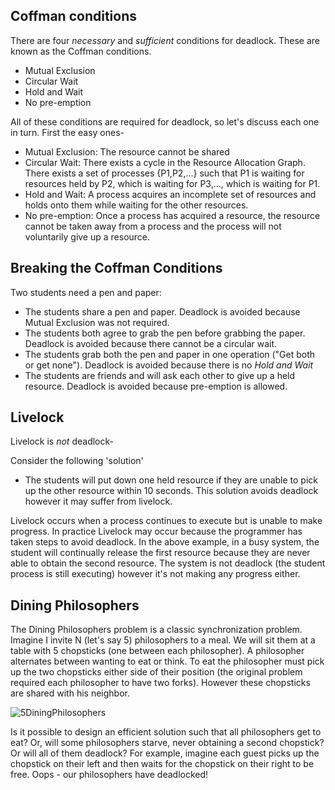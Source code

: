 ## Coffman conditions
There are four _necessary_ and _sufficient_ conditions for deadlock. These are known as the Coffman conditions.

* Mutual Exclusion
* Circular Wait
* Hold and Wait
* No pre-emption

All of these conditions are required for deadlock, so let's discuss each one in turn. First the easy ones-
* Mutual Exclusion: The resource cannot be shared
* Circular Wait: There exists a cycle in the Resource Allocation Graph. There exists a set of processes {P1,P2,...} such that P1 is waiting for resources held by P2, which is waiting for P3,..., which is waiting for P1.
* Hold and Wait: A process acquires an incomplete set of resources and holds onto them while waiting for the other resources.
* No pre-emption: Once a process has acquired a resource, the resource cannot be taken away from a process and the process will not voluntarily give up a resource.

## Breaking the Coffman Conditions

Two students need a pen and paper:
* The students share a pen and paper. Deadlock is avoided because Mutual Exclusion was not required.
* The students both agree to grab the pen before grabbing the paper. Deadlock is avoided because there cannot be a circular wait.
* The students grab both the pen and paper in one operation ("Get both or get none"). Deadlock is avoided because there is no _Hold and Wait_
* The students are friends and will ask each other to give up a held resource. Deadlock is avoided because pre-emption is allowed.


## Livelock
Livelock is _not_ deadlock-

Consider the following 'solution'
* The students will put down one held resource if they are unable to pick up the other resource within 10 seconds. This solution avoids deadlock however it may suffer from livelock.

Livelock occurs when a process continues to execute but is unable to make progress.
In practice Livelock may occur because the programmer has taken steps to avoid deadlock. In the above example, in a busy system, the student will continually release the first resource because they are never able to obtain the second resource. The system is not deadlock (the student process is still executing) however it's not making any progress either.

## Dining Philosophers

The Dining Philosophers problem is a classic synchronization problem. Imagine I invite N (let's say 5) philosophers to a meal. We will sit them at a table with 5 chopsticks (one between each philosopher). A philosopher alternates between wanting to eat or think. To eat the philosopher must pick up the two chopsticks either side of their position (the original problem required each philosopher to have two forks). However these chopsticks are shared with his neighbor.

![5DiningPhilosophers](https://raw.githubusercontent.com/wiki/angrave/SystemProgramming/5DiningPhilosophers.png)

Is it possible to design an efficient solution such that all philosophers get to eat? Or, will some philosophers starve, never obtaining a second chopstick? Or will all of them deadlock? For example, imagine each guest picks up the chopstick on their left and then waits for the chopstick on their right to be free. Oops - our philosophers have deadlocked!








